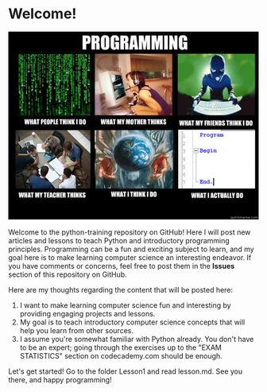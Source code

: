 Welcome!
=======

![](images/programming.jpg)

Welcome to the python-training repository on GitHub! Here I will post new articles and lessons to teach Python and introductory programming principles. Programming can be a fun and exciting subject to learn, and my goal here is to make learning computer science an interesting endeavor. If you have comments or concerns, feel free to post them in the **Issues** section of this repository on GitHub.

Here are my thoughts regarding the content that will be posted here:

1. I want to make learning computer science fun and interesting by providing engaging projects and lessons.
2. My goal is to teach introductory computer science concepts that will help you learn from other sources.
3. I assume you're somewhat familiar with Python already. You don't have to be an expert; going through the exercises up to the "EXAM STATISTICS" section on codecademy.com should be enough.

Let's get started! Go to the folder Lesson1 and read lesson.md. See you there, and happy programming!
